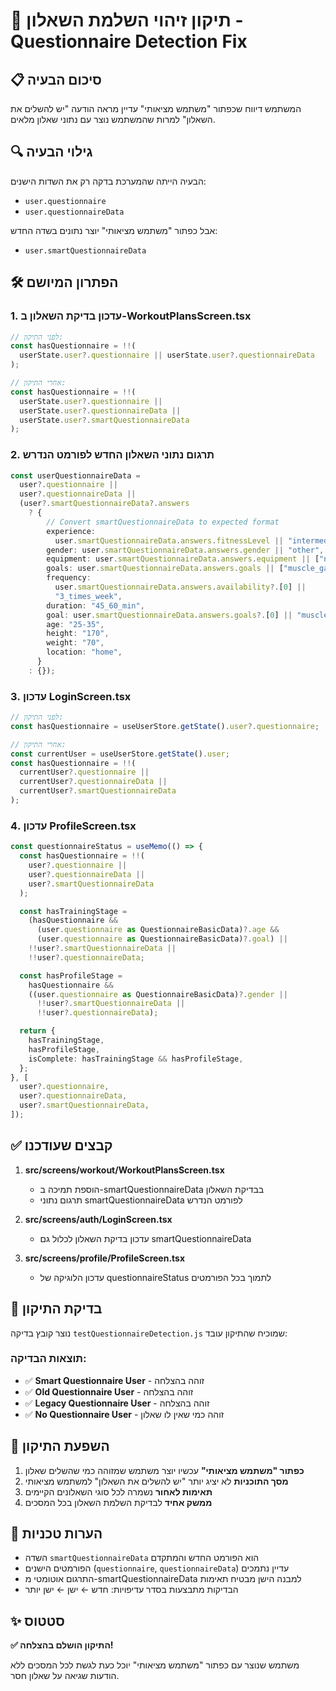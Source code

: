 # 🔧 תיקון זיהוי השלמת השאלון - Questionnaire Detection Fix

## 📋 סיכום הבעיה

המשתמש דיווח שכפתור "משתמש מציאותי" עדיין מראה הודעה "יש להשלים את השאלון" למרות שהמשתמש נוצר עם נתוני שאלון מלאים.

## 🔍 גילוי הבעיה

הבעיה הייתה שהמערכת בדקה רק את השדות הישנים:

- `user.questionnaire`
- `user.questionnaireData`

אבל כפתור "משתמש מציאותי" יוצר נתונים בשדה החדש:

- `user.smartQuestionnaireData`

## 🛠️ הפתרון המיושם

### 1. עדכון בדיקת השאלון ב-WorkoutPlansScreen.tsx

```typescript
// לפני התיקון:
const hasQuestionnaire = !!(
  userState.user?.questionnaire || userState.user?.questionnaireData
);

// אחרי התיקון:
const hasQuestionnaire = !!(
  userState.user?.questionnaire ||
  userState.user?.questionnaireData ||
  userState.user?.smartQuestionnaireData
);
```

### 2. תרגום נתוני השאלון החדש לפורמט הנדרש

```typescript
const userQuestionnaireData =
  user?.questionnaire ||
  user?.questionnaireData ||
  (user?.smartQuestionnaireData?.answers
    ? {
        // Convert smartQuestionnaireData to expected format
        experience:
          user.smartQuestionnaireData.answers.fitnessLevel || "intermediate",
        gender: user.smartQuestionnaireData.answers.gender || "other",
        equipment: user.smartQuestionnaireData.answers.equipment || ["none"],
        goals: user.smartQuestionnaireData.answers.goals || ["muscle_gain"],
        frequency:
          user.smartQuestionnaireData.answers.availability?.[0] ||
          "3_times_week",
        duration: "45_60_min",
        goal: user.smartQuestionnaireData.answers.goals?.[0] || "muscle_gain",
        age: "25-35",
        height: "170",
        weight: "70",
        location: "home",
      }
    : {});
```

### 3. עדכון LoginScreen.tsx

```typescript
// לפני התיקון:
const hasQuestionnaire = useUserStore.getState().user?.questionnaire;

// אחרי התיקון:
const currentUser = useUserStore.getState().user;
const hasQuestionnaire = !!(
  currentUser?.questionnaire ||
  currentUser?.questionnaireData ||
  currentUser?.smartQuestionnaireData
);
```

### 4. עדכון ProfileScreen.tsx

```typescript
const questionnaireStatus = useMemo(() => {
  const hasQuestionnaire = !!(
    user?.questionnaire ||
    user?.questionnaireData ||
    user?.smartQuestionnaireData
  );

  const hasTrainingStage =
    (hasQuestionnaire &&
      (user.questionnaire as QuestionnaireBasicData)?.age &&
      (user.questionnaire as QuestionnaireBasicData)?.goal) ||
    !!user?.smartQuestionnaireData ||
    !!user?.questionnaireData;

  const hasProfileStage =
    hasQuestionnaire &&
    ((user.questionnaire as QuestionnaireBasicData)?.gender ||
      !!user?.smartQuestionnaireData ||
      !!user?.questionnaireData);

  return {
    hasTrainingStage,
    hasProfileStage,
    isComplete: hasTrainingStage && hasProfileStage,
  };
}, [
  user?.questionnaire,
  user?.questionnaireData,
  user?.smartQuestionnaireData,
]);
```

## ✅ קבצים שעודכנו

1. **src/screens/workout/WorkoutPlansScreen.tsx**
   - הוספת תמיכה ב-smartQuestionnaireData בבדיקת השאלון
   - תרגום נתוני smartQuestionnaireData לפורמט הנדרש

2. **src/screens/auth/LoginScreen.tsx**
   - עדכון בדיקת השאלון לכלול גם smartQuestionnaireData

3. **src/screens/profile/ProfileScreen.tsx**
   - עדכון הלוגיקה של questionnaireStatus לתמוך בכל הפורמטים

## 🧪 בדיקת התיקון

נוצר קובץ בדיקה `testQuestionnaireDetection.js` שמוכיח שהתיקון עובד:

### תוצאות הבדיקה:

- ✅ **Smart Questionnaire User** - זוהה בהצלחה
- ✅ **Old Questionnaire User** - זוהה בהצלחה
- ✅ **Legacy Questionnaire User** - זוהה בהצלחה
- ✅ **No Questionnaire User** - זוהה כמי שאין לו שאלון

## 🎯 השפעת התיקון

1. **כפתור "משתמש מציאותי"** עכשיו יוצר משתמש שמזוהה כמי שהשלים שאלון
2. **מסך התוכניות** לא יציג יותר "יש להשלים את השאלון" למשתמש מציאותי
3. **תאימות לאחור** נשמרה לכל סוגי השאלונים הקיימים
4. **ממשק אחיד** לבדיקת השלמת השאלון בכל המסכים

## 📝 הערות טכניות

- השדה `smartQuestionnaireData` הוא הפורמט החדש והמתקדם
- הפורמטים הישנים (`questionnaire`, `questionnaireData`) עדיין נתמכים
- התרגום אוטומטי מ-smartQuestionnaireData למבנה הישן מבטיח תאימות
- הבדיקות מתבצעות בסדר עדיפויות: חדש ← ישן ← ישן יותר

## ✨ סטטוס

**✅ התיקון הושלם בהצלחה!**

משתמש שנוצר עם כפתור "משתמש מציאותי" יוכל כעת לגשת לכל המסכים ללא הודעות שגיאה על שאלון חסר.
